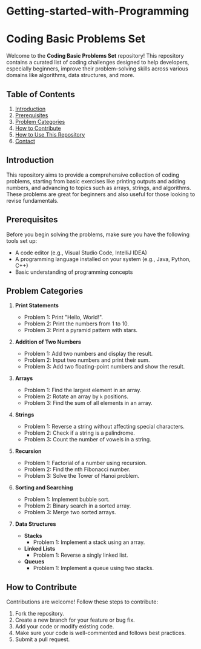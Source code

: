 # Getting-started-with-Programming

# Coding Basic Problems Set

Welcome to the **Coding Basic Problems Set** repository! This repository contains a curated list of coding challenges designed to help developers, especially beginners, improve their problem-solving skills across various domains like algorithms, data structures, and more.

## Table of Contents

1. [Introduction](#introduction)
2. [Prerequisites](#prerequisites)
3. [Problem Categories](#problem-categories)
4. [How to Contribute](#how-to-contribute)
5. [How to Use This Repository](#how-to-use-this-repository)
6. [Contact](#contact)

## Introduction

This repository aims to provide a comprehensive collection of coding problems, starting from basic exercises like printing outputs and adding numbers, and advancing to topics such as arrays, strings, and algorithms. These problems are great for beginners and also useful for those looking to revise fundamentals.

## Prerequisites

Before you begin solving the problems, make sure you have the following tools set up:

- A code editor (e.g., Visual Studio Code, IntelliJ IDEA)
- A programming language installed on your system (e.g., Java, Python, C++)
- Basic understanding of programming concepts

## Problem Categories

1. **Print Statements**
   - Problem 1: Print "Hello, World!".
   - Problem 2: Print the numbers from 1 to 10.
   - Problem 3: Print a pyramid pattern with stars.

2. **Addition of Two Numbers**
   - Problem 1: Add two numbers and display the result.
   - Problem 2: Input two numbers and print their sum.
   - Problem 3: Add two floating-point numbers and show the result.

3. **Arrays**
   - Problem 1: Find the largest element in an array.
   - Problem 2: Rotate an array by `k` positions.
   - Problem 3: Find the sum of all elements in an array.

4. **Strings**
   - Problem 1: Reverse a string without affecting special characters.
   - Problem 2: Check if a string is a palindrome.
   - Problem 3: Count the number of vowels in a string.

5. **Recursion**
   - Problem 1: Factorial of a number using recursion.
   - Problem 2: Find the nth Fibonacci number.
   - Problem 3: Solve the Tower of Hanoi problem.

6. **Sorting and Searching**
   - Problem 1: Implement bubble sort.
   - Problem 2: Binary search in a sorted array.
   - Problem 3: Merge two sorted arrays.

7. **Data Structures**
   - **Stacks**
     - Problem 1: Implement a stack using an array.
   - **Linked Lists**
     - Problem 1: Reverse a singly linked list.
   - **Queues**
     - Problem 1: Implement a queue using two stacks.

## How to Contribute

Contributions are welcome! Follow these steps to contribute:

1. Fork the repository.
2. Create a new branch for your feature or bug fix.
3. Add your code or modify existing code.
4. Make sure your code is well-commented and follows best practices.
5. Submit a pull request.

